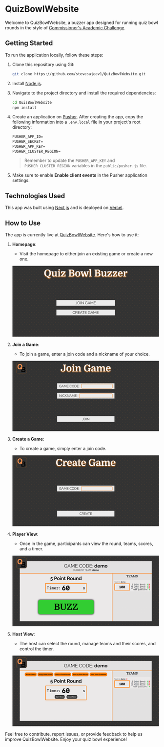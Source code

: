 # QuizBowlWebsite

Welcome to QuizBowlWebsite, a buzzer app designed for running quiz bowl rounds in the style of [Commissioner's Academic Challenge](https://en.wikipedia.org/wiki/Commissioner's_Academic_Challenge#Tournament_Format).

## Getting Started

To run the application locally, follow these steps:

1. Clone this repository using Git:
   ```bash
   git clone https://github.com/stevesajeev1/QuizBowlWebsite.git
   ```

2. Install [Node.js](https://nodejs.org).

3. Navigate to the project directory and install the required dependencies:
   ```bash
   cd QuizBowlWebsite
   npm install
   ```

4. Create an application on [Pusher](https://pusher.com/channels/). After creating the app, copy the following information into a `.env.local` file in your project's root directory:

   ```env
   PUSHER_APP_ID=
   PUSHER_SECRET=
   PUSHER_APP_KEY=
   PUSHER_CLUSTER_REGION=
   ```

   > Remember to update the `PUSHER_APP_KEY` and `PUSHER_CLUSTER_REGION` variables in the `public/pusher.js` file.

5. Make sure to enable **Enable client events** in the Pusher application settings.

## Technologies Used

This app was built using [Next.js](https://nextjs.org/) and is deployed on [Vercel](https://vercel.com/).

## How to Use

The app is currently live at [QuizBowlWebsite](https://quiz-bowl-website.vercel.app/). Here's how to use it:

1. **Homepage**:
   - Visit the homepage to either join an existing game or create a new one.

   ![Homepage](readme/Homepage.png)

2. **Join a Game**:
   - To join a game, enter a join code and a nickname of your choice.

   ![Join Game](readme/Join%20Game.png)

3. **Create a Game**:
   - To create a game, simply enter a join code.

   ![Create Game](readme/Create%20Game.png)

4. **Player View**:
   - Once in the game, participants can view the round, teams, scores, and a timer.

   ![Player View](readme/Player%20View.png)

5. **Host View**:
   - The host can select the round, manage teams and their scores, and control the timer.

   ![Host View](readme/Host%20View.png)

Feel free to contribute, report issues, or provide feedback to help us improve QuizBowlWebsite. Enjoy your quiz bowl experience!